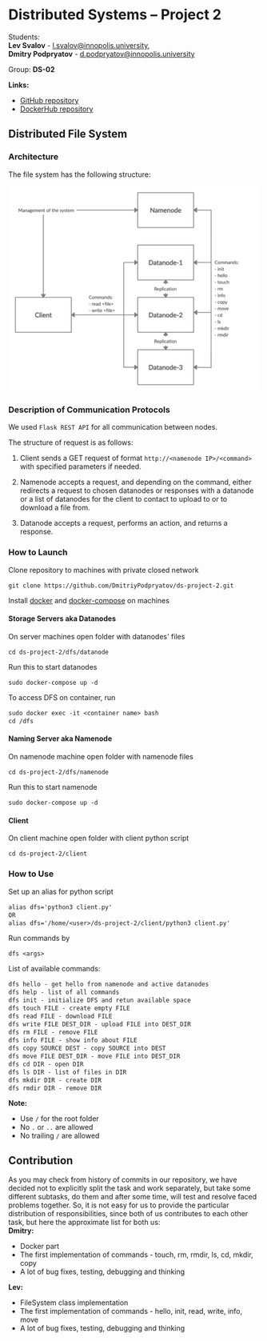 # Distributed Systems &ndash; Project 2

Students:  
**Lev Svalov** - l.svalov@innopolis.university,  
**Dmitry Podpryatov** - d.podpryatov@innopolis.university

Group: **DS-02**

**Links:**   
- [GitHub repository](https://github.com/DmitriyPodpryatov/ds-project-2)
- [DockerHub repository](https://hub.docker.com/repository/docker/dpodpryatov/ds-project-02)

## Distributed File System

### Architecture 

The file system has the following structure:  

![structure](https://github.com/DmitriyPodpryatov/ds-project-2/blob/main/scheme.png)

### Description of Communication Protocols

We used `Flask REST API` for all communication between nodes.

The structure of request is as follows:

1. Client sends a GET request of format `http://<namenode IP>/<command>` with specified parameters if needed.

2. Namenode accepts a request, and depending on the command, either redirects a request to chosen datanodes or responses
with a datanode or a list of datanodes for the client to contact to upload to or to download a file from.

3. Datanode accepts a request, performs an action, and returns a response.

### How to Launch

Clone repository to machines with private closed network

```
git clone https://github.com/DmitriyPodpryatov/ds-project-2.git
```

Install [docker](https://docs.docker.com/engine/install/ubuntu/) and [docker-compose](https://docs.docker.com/compose/install/) on machines 

#### Storage Servers aka Datanodes

On server machines open folder with datanodes' files

```
cd ds-project-2/dfs/datanode
```

Run this to start datanodes

```
sudo docker-compose up -d
```

To access DFS on container, run

```
sudo docker exec -it <container name> bash
cd /dfs
```

#### Naming Server aka Namenode

On namenode machine open folder with namenode files

```
cd ds-project-2/dfs/namenode
```

Run this to start namenode

```
sudo docker-compose up -d
```

#### Client

On client machine open folder with client python script

```
cd ds-project-2/client
```

### How to Use

Set up an alias for python script

```
alias dfs='python3 client.py'
OR
alias dfs='/home/<user>/ds-project-2/client/python3 client.py'
```

Run commands by

```
dfs <args>
```

List of available commands:

```
dfs hello - get hello from namenode and active datanodes
dfs help - list of all commands
dfs init - initialize DFS and retun available space
dfs touch FILE - create empty FILE
dfs read FILE - download FILE
dfs write FILE DEST_DIR - upload FILE into DEST_DIR
dfs rm FILE - remove FILE
dfs info FILE - show info about FILE
dfs copy SOURCE DEST - copy SOURCE into DEST
dfs move FILE DEST_DIR - move FILE into DEST_DIR
dfs cd DIR - open DIR
dfs ls DIR - list of files in DIR
dfs mkdir DIR - create DIR
dfs rmdir DIR - remove DIR
```

**Note:**

* Use `/` for the root folder
* No `.` or `..` are allowed
* No trailing `/` are allowed

## Contribution
As you may check from history of commits in our repository, we have decided not to explicitly split the task and work separately, but take some different subtasks, do them and after some time, will test and resolve faced problems together.
So, it is not easy for us to provide the particular distribution of responsibilities, since both of us contributes to each other task, but here the approximate list for both us:  
**Dmitry:**
- Docker part  
- The first implementation of commands - touch, rm, rmdir, ls, cd, mkdir, copy   
- A lot of bug fixes, testing, debugging and thinking  

**Lev:**
- FileSystem class implementation  
- The first implementation of commands - hello, init, read, write, info, move  
- A lot of bug fixes, testing, debugging and thinking  

